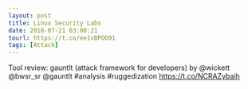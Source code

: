 ```yaml
---
layout: post
title: Linux Security Labs
date: 2018-07-21 03:00:21
tourl: https://t.co/ee1vBPOO91
tags: [Attack]
---
```

Tool review: gauntlt (attack framework for developers) by @wickett @bwsr_sr @gauntlt #analysis #ruggedization https://t.co/NCRAZybaih